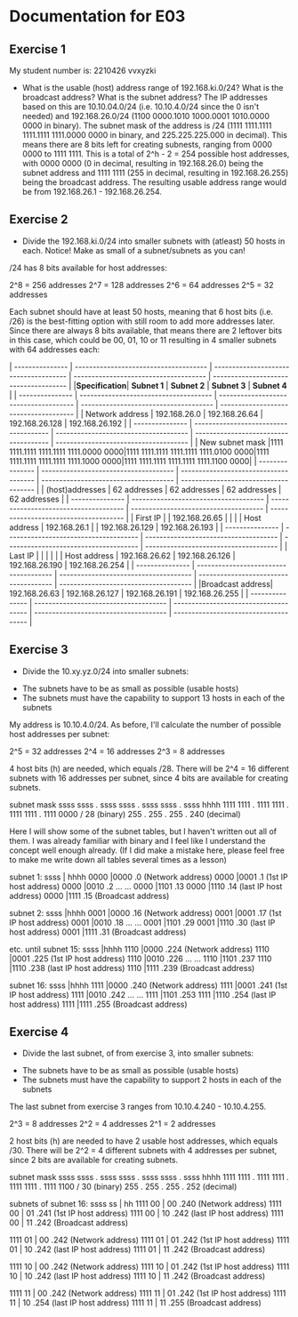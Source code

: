 # Documentation for E03

## Exercise 1

My student number is:
2210426
vvxyzki

* What is the usable (host) address range of 192.168.ki.0/24? What is the broadcast address? What is the subnet address?
The IP addresses based on this are 10.10.04.0/24 (i.e. 10.10.4.0/24 since the 0 isn't needed) and 192.168.26.0/24 (1100 0000.1010 1000.0001 1010.0000 0000 in binary).
The subnet mask of the address is /24 (1111 1111.1111 1111.1111 1111.0000 0000 in binary, and 225.225.225.000 in decimal). This means there are 8 bits left for creating subnests, ranging from 0000 0000 to 1111 1111. This is a total of 2^h - 2 = 254 possible host addresses, with 0000 0000 (0 in decimal, resulting in 192.168.26.0) being the subnet address and 1111 1111 (255 in decimal, resulting in 192.168.26.255) being the broadcast address. The resulting usable address range would be from 192.168.26.1 - 192.168.26.254.


## Exercise 2

* Divide the 192.168.ki.0/24 into smaller subnets with (atleast) 50 hosts in each. Notice! Make as small of a subnet/subnets as you can!

/24 has 8 bits available for host addresses:

2^8 = 256 addresses
2^7 = 128 addresses
2^6 = 64 addresses
2^5 = 32 addresses

Each subnet should have at least 50 hosts, meaning that 6 host bits (i.e. /26) is the best-fitting option with still room to add more addresses later. Since there are always 8 bits available, that means there are 2 leftover bits in this case, which could be 00, 01, 10 or 11 resulting in 4 smaller subnets with 64 addresses each:


| --------------- | ------------------------------------- | ------------------------------------- | ------------------------------------- | ------------------------------------- |
|**Specification**|               **Subnet 1**            |               **Subnet 2**            |               **Subnet 3**            |               **Subnet 4**            |
| --------------- | ------------------------------------- | ------------------------------------- | ------------------------------------- | ------------------------------------- |
| Network address |               192.168.26.0            |               192.168.26.64           |               192.168.26.128          |               192.168.26.192          |
| --------------- | ------------------------------------- | ------------------------------------- | ------------------------------------- | ------------------------------------- |
| New subnet mask |1111 1111.1111 1111.1111 1111.0000 0000|1111 1111.1111 1111.1111 1111.0100 0000|1111 1111.1111 1111.1111 1111.1000 0000|1111 1111.1111 1111.1111 1111.1100 0000|
| --------------- | ------------------------------------- | ------------------------------------- | ------------------------------------- | ------------------------------------- |
| (host)addresses |              62 addresses             |              62 addresses             |              62 addresses             |              62 addresses             |
| --------------- | ------------------------------------- | ------------------------------------- | ------------------------------------- | ------------------------------------- |
| First IP        |                                       |               192.168.26.65           |                                       |                                       |
| Host address    |              192.168.26.1             |                                       |              192.168.26.129           |              192.168.26.193           |
| --------------- | ------------------------------------- | ------------------------------------- | ------------------------------------- | ------------------------------------- |
| Last IP         |                                       |                                       |                                       |                                       |
| Host address    |              192.168.26.62            |               192.168.26.126          |              192.168.26.190           |              192.168.26.254           |
| --------------- | ------------------------------------- | ------------------------------------- | ------------------------------------- | ------------------------------------- |
|Broadcast address|              192.168.26.63            |               192.168.26.127          |              192.168.26.191           |              192.168.26.255           |
| --------------- | ------------------------------------- | ------------------------------------- | ------------------------------------- | ------------------------------------- |




## Exercise 3

* Divide the 10.xy.yz.0/24 into smaller subnets:
- The subnets have to be as small as possible (usable hosts)
- The subnets must have the capability to support 13 hosts in each of the subnets

My address is 10.10.4.0/24. As before, I'll calculate the number of possible host addresses per subnet:

2^5 = 32 addresses
2^4 = 16 addresses
2^3 = 8 addresses

4 host bits (h) are needed, which equals /28. There will be 2^4 = 16 different subnets with 16 addresses per subnet, since 4 bits are available for creating subnets.

subnet mask
ssss ssss . ssss ssss . ssss ssss . ssss hhhh
1111 1111 . 1111 1111 . 1111 1111 . 1111 0000 / 28 (binary)
   255    .    255    .    255    . 240            (decimal)
   
   
Here I will show some of the subnet tables, but I haven't written out all of them. I was already familiar with binary and I feel like I understand the concept well enough already.
(If I did make a mistake here, please feel free to make me write down all tables several times as a lesson)

subnet 1:
ssss | hhhh
0000 |0000   .0 (Network address)
0000 |0001   .1 (1st IP host address)
0000 |0010   .2
...
...
0000 |1101   .13
0000 |1110   .14 (last IP host address)
0000 |1111   .15 (Broadcast address)


subnet 2:
ssss |hhhh
0001 |0000   .16 (Network address)
0001 |0001   .17 (1st IP host address)
0001 |0010   .18
...
...
0001 |1101   .29
0001 |1110   .30 (last IP host address)
0001 |1111   .31 (Broadcast address)

etc. until
subnet 15:
ssss |hhhh
1110 |0000   .224 (Network address)
1110 |0001   .225 (1st IP host address)
1110 |0010   .226
...
...
1110 |1101   .237
1110 |1110   .238 (last IP host address)
1110 |1111   .239 (Broadcast address)

subnet 16:
ssss |hhhh
1111 |0000   .240 (Network address)
1111 |0001   .241 (1st IP host address)
1111 |0010   .242
...
...
1111 |1101   .253
1111 |1110   .254 (last IP host address)
1111 |1111   .255 (Broadcast address)



## Exercise 4
* Divide the last subnet, of from exercise 3, into smaller subnets:
- The subnets have to be as small as possible (usable hosts)
- The subnets must have the capability to support 2 hosts in each of the subnets


The last subnet from exercise 3 ranges from 10.10.4.240 - 10.10.4.255.

2^3 = 8 addresses
2^2 = 4 addresses
2^1 = 2 addresses


2 host bits (h) are needed to have 2 usable host addresses, which equals /30. There will be 2^2 = 4 different subnets with 4 addresses per subnet, since 2 bits are available for creating subnets.

subnet mask
ssss ssss . ssss ssss . ssss ssss . ssss hhhh
1111 1111 . 1111 1111 . 1111 1111 . 1111 1100 / 30 (binary)
   255    .    255    .    255    . 252            (decimal)
   


subnets of subnet 16:
ssss ss | hh
1111 00 | 00   .240 (Network address)
1111 00 | 01   .241 (1st IP host address)
1111 00 | 10   .242 (last IP host address)
1111 00 | 11   .242 (Broadcast address)

1111 01 | 00   .242 (Network address)
1111 01 | 01   .242 (1st IP host address)
1111 01 | 10   .242 (last IP host address)
1111 01 | 11   .242 (Broadcast address)

1111 10 | 00   .242 (Network address)
1111 10 | 01   .242 (1st IP host address)
1111 10 | 10   .242 (last IP host address)
1111 10 | 11   .242 (Broadcast address)

1111 11 | 00   .242 (Network address)
1111 11 | 01   .242 (1st IP host address)
1111 11 | 10   .254 (last IP host address)
1111 11 | 11   .255 (Broadcast address)